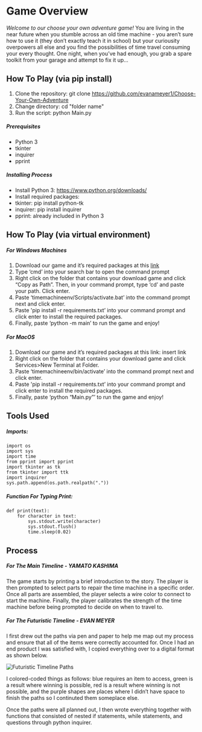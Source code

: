 # Game Overview

*Welcome to our choose your own adventure game!*
You are living in the near future when you stumble across an old time machine - you aren’t sure how to use it (they don’t exactly teach it in school) but your curiousity overpowers all else and you find the possibilities of time travel consuming your every thought. 
One night, when you’ve had enough, you grab a spare toolkit from your garage and attempt to fix it up...  

## How To Play (via pip install)

1. Clone the repository: git clone https://github.com/evanameyer1/Choose-Your-Own-Adventure
2. Change directory: cd "folder name"
3. Run the script: python Main.py

##### Prerequisites
* Python 3
* tkinter
* inquirer
* pprint
##### Installing Process
* Install Python 3: https://www.python.org/downloads/
* Install required packages:
* tkinter: pip install python-tk
* inquirer: pip install inquirer
* pprint: already included in Python 3

## How To Play (via virtual environment)

##### For Windows Machines

1. Download our game and it’s required packages at this [link](https://drive.google.com/drive/folders/12HL2gLqy2v0IkFKQ0jYISr8pCtoThxU9?usp=sharing)
2. Type ‘cmd’ into your search bar to open the command prompt
3. Right click on the folder that contains your download game and click “Copy as Path”. Then, in your command prompt, type ‘cd’ and paste your path. Click enter. 
4. Paste ‘timemachineenv/Scripts/activate.bat’ into the command prompt next and click enter.
5. Paste 'pip install -r requirements.txt’ into your command prompt and click enter to install the required packages.
6. Finally, paste ‘python -m main’ to run the game and enjoy!

##### For MacOS

1. Download our game and it’s required packages at this link: insert link
2. Right click on the folder that contains your download game and click Services>New Terminal at Folder.  
4. Paste ‘timemachineenv/bin/activate’ into the command prompt next and click enter.
5. Paste 'pip install -r requirements.txt’ into your command prompt and click enter to install the required packages.
6. Finally, paste ‘python “Main.py”’ to run the game and enjoy!


## Tools Used

##### **Imports:**
```
import os 
import sys 
import time
from pprint import pprint
import tkinter as tk 
from tkinter import ttk 
import inquirer 
sys.path.append(os.path.realpath(".")) 
```
##### **Function For Typing Print:**
```
def print(text):
    for character in text:
        sys.stdout.write(character)
        sys.stdout.flush()
        time.sleep(0.02)
```
## Process
##### **For The Main Timeline** - YAMATO KASHIMA

The game starts by printing a brief introduction to the story. The player is then prompted to select parts to repair the time machine in a specific order. Once all parts are assembled, the player selects a wire color to connect to start the machine. Finally, the player calibrates the strength of the time machine before being prompted to decide on when to travel to.

##### **For The Futuristic Timeline** - EVAN MEYER

I first drew out the paths via pen and paper to help me map out my process and ensure that all of the items were correctly accounted for. 
Once I had an end product I was satisfied with, I copied everything over to a digital format as shown below. 

![Futuristic Timeline Paths](https://user-images.githubusercontent.com/56325011/217443169-5be99c2c-9c88-4fa4-9b14-39db4d60f249.png)

I colored-coded things as follows: blue requires an item to access, green is a result where winning is possible, red is a result where winning is not possible, 
and the purple shapes are places where I didn’t have space to finish the paths so I continuted them someplace else. 

Once the paths were all planned out, I then wrote everything together with functions that consisted of nested if statements, while statements, and questions through python inquirer. 

